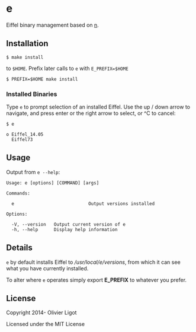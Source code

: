 # e

Eiffel binary management based on [n](https://github.com/visionmedia/n).

## Installation

    $ make install
    
to `$HOME`. Prefix later calls to `e` with `E_PREFIX=$HOME`

    $ PREFIX=$HOME make install

### Installed Binaries

Type `e` to prompt selection of an installed Eiffel. Use the up /
down arrow to navigate, and press enter or the right arrow to
select, or ^C to cancel:

    $ e

    ο Eiffel_14.05
      Eiffel73

## Usage

 Output from `e --help`:

    Usage: e [options] [COMMAND] [args]

    Commands:

      e                            Output versions installed

    Options:

      -V, --version   Output current version of e
      -h, --help      Display help information

## Details

 `e` by default installs Eiffel to _/usr/local/e/versions_, from
 which it can see what you have currently installed.

 To alter where `e` operates simply export __E_PREFIX__ to whatever you prefer.

## License

Copyright 2014- Olivier Ligot

Licensed under the MIT License
